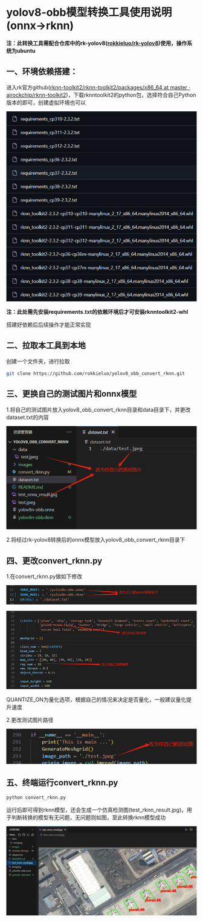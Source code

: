 # yolov8-obb模型转换工具使用说明(onnx->rknn)

**注：此转换工具需配合仓库中的rk-yolov8([rokkieluo/rk-yolov8](https://github.com/rokkieluo/rk-yolov8))使用，操作系统为ubuntu**

## 一、环境依赖搭建：

进入rk官方github([rknn-toolkit2/rknn-toolkit2/packages/x86_64 at master · airockchip/rknn-toolkit2](https://github.com/airockchip/rknn-toolkit2/tree/master/rknn-toolkit2/packages/x86_64))，下载rknntoolkit2的python包，选择符合自己Python版本的即可，创建虚拟环境也可以

![rknntoolkit2-whl](images/rknntoolkit2-whl.png)

**注：此处需先安装requirements.txt的依赖环境后才可安装rknntoolkit2-whl**

搭建好依赖后后续操作才能正常实现

## 二、拉取本工具到本地

创建一个文件夹，进行拉取

```bash
git clone https://github.com/rokkieluo/yolov8_obb_convert_rknn.git
```

## 三、更换自己的测试图片和onnx模型

1.将自己的测试图片放入yolov8_obb_convert_rknn目录和data目录下，并更改dataset.txt的内容

![image1](images/image1.png)

2.将经过rk-yolov8转换后的onnx模型放入yolov8_obb_convert_rknn目录下

## 四、更改convert_rknn.py

1.在convert_rknn.py做如下修改

![image2](images/image2.png)

![image5](images/image5.png)

QUANTIZE_ON为量化选项，根据自己的情况来决定是否量化，一般建议量化提升速度

2.更改测试图片路径

![image3](images/image3.png)

## 五、终端运行convert_rknn.py

```python
python convert_rknn.py
```

运行后即可得到rknn模型，还会生成一个仿真检测图(test_rknn_result.jpg)，用于判断转换的模型有无问题，无问题则如图，至此转换rknn模型成功

![image4](images/image4.png)

